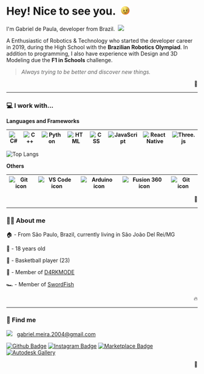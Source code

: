 # Hey! Nice to see you.&nbsp; <img height=23 src="./animation.gif">

I'm Gabriel de Paula, developer from Brazil.&nbsp; <img height="13px" src="https://upload.wikimedia.org/wikipedia/commons/thumb/0/05/Flag_of_Brazil.svg/125px-Flag_of_Brazil.svg.png"/>

A Enthusiastic of Robotics & Technology who started the developer career in 2019, during the High School with the **Brazilian Robotics Olympiad**. In addition to programming, I also have experience with Design and 3D Modeling due the **F1 in Schools** challenge.

> *Always trying to be better and discover new things.*

<p align="right">🤖</p>

---

### 💻 I work with...
  
  **Languages and Frameworks**

  | <img src="https://cdn.svgporn.com/logos/c-sharp.svg" alt="C#" height=50 width=40> | <img src="https://cdn.svgporn.com/logos/c-plusplus.svg" alt="C++" height=50 width=40> | <img src="https://cdn.svgporn.com/logos/python.svg" alt="Python" height=50 width=40> | <img src="https://cdn.svgporn.com/logos/html-5.svg" alt="HTML" height=45 width=40> | <img src="https://cdn.svgporn.com/logos/css-3.svg" alt="CSS" height=45 width=40> | <img src="https://cdn.svgporn.com/logos/javascript.svg" alt="JavaScript" height=50 width=40> |  <img src="https://cdn.svgporn.com/logos/react.svg" alt="React Native" height=50 width=40> | <img src="https://raw.githubusercontent.com/mrdoob/three.js/38bf5f47a8c01a1d12d16a41b4097dc9ee31daad/files/icon.svg" alt="Three.js" height=50 width=40> |
  |:---:|:---:|:---:|:---:|:---:|:---:|:---:|:---:|

  ![Top Langs](https://github-readme-stats.vercel.app/api/top-langs/?username=gabrieldp23&hide=Shell&layout=compact&theme=discord_old_blurple)

  **Others**

  | <img width=28.9 src="https://cdn.svgporn.com/logos/git-icon.svg" alt="Git icon"> | <img width=28.9 src="https://cdn.svgporn.com/logos/visual-studio-code.svg" alt="VS Code icon"> | <img width=28.9 src="https://brandslogos.com/wp-content/uploads/images/large/arduino-logo-1.png" alt="Arduino icon"> | <img width=28.9 src="https://damassets.autodesk.net/content/dam/autodesk/social-media/badges/2019/fusion-360-icon-400px.png" alt="Fusion 360 icon"> | <img width=28.9 src="https://img.icons8.com/color/452/blender-3d.png" alt="Git icon"> |
  |:---:|:---:|:---:|:---:|:---:|

  <p align="right">🌱</p>

---

### 🙋‍♂️ About me

🏠 - From São Paulo, Brazil, currently living in São João Del Rei/MG

👶 - 18 years old

🏀 - Basketball player (23)

🤖 - Member of <a href="https://github.com/D4RKMODE">D4RKMODE</a>

🏎 - Member of <a href="https://www.instagram.com/swordfish.vca/">SwordFish</a>

<p align="right">🔥</p>

---

### 🔎 Find me

<img height=11 src="https://upload.wikimedia.org/wikipedia/commons/thumb/7/7e/Gmail_icon_%282020%29.svg/512px-Gmail_icon_%282020%29.svg.png">&nbsp;&nbsp; gabriel.meira.2004@gmail.com

[![Github Badge](https://img.shields.io/badge/-Github-232323?style=for-the-badge&logo=Github&logoColor=white)](https://github.com/gabrieldp23)
[![Instagram Badge](https://img.shields.io/badge/Instagram-E4405F?style=for-the-badge&logo=instagram&logoColor=white)](https://www.instagram.com/gabs_dp_/)
[![Marketplace Badge](https://img.shields.io/badge/VS%20Code%20Marketplace-blue?style=for-the-badge&logo=VisualStudioCode)](https://marketplace.visualstudio.com/publishers/Gabrieldp-dev)
[![Autodesk Gallery](https://img.shields.io/badge/Autodesk%20Gallery-succes?style=for-the-badge&logo=Autodesk&logoColor=white)](https://gallery.autodesk.com/users/3WM6R3R9PCV8)

<p align="right">👤</p>

